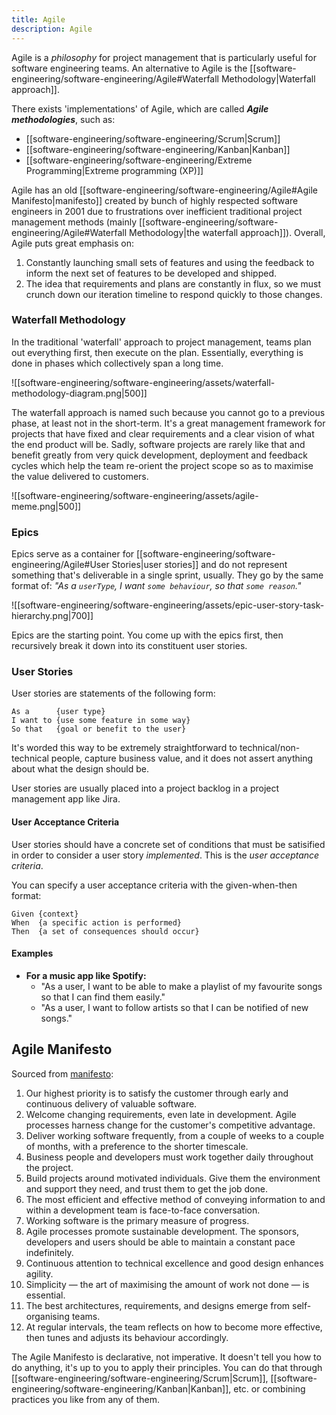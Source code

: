 ```yaml
---
title: Agile
description: Agile
---
```


Agile is a *philosophy* for project management that is particularly useful for software engineering teams. An alternative to Agile is the [[software-engineering/software-engineering/Agile#Waterfall Methodology|Waterfall approach]].

There exists 'implementations' of Agile, which are called ***Agile methodologies***, such as:
- [[software-engineering/software-engineering/Scrum|Scrum]]
- [[software-engineering/software-engineering/Kanban|Kanban]]
- [[software-engineering/software-engineering/Extreme Programming|Extreme programming (XP)]]

Agile has an old [[software-engineering/software-engineering/Agile#Agile Manifesto|manifesto]] created by bunch of highly respected software engineers in 2001 due to frustrations over inefficient traditional project management methods (mainly [[software-engineering/software-engineering/Agile#Waterfall Methodology|the waterfall approach]]). Overall, Agile puts great emphasis on:
1. Constantly launching small sets of features and using the feedback to inform the next set of features to be developed and shipped.
2. The idea that requirements and plans are constantly in flux, so we must crunch down our iteration timeline to respond quickly to those changes.

### Waterfall Methodology
In the traditional 'waterfall' approach to project management, teams plan out everything first, then execute on the plan. Essentially, everything is done in phases which collectively span a long time.

![[software-engineering/software-engineering/assets/waterfall-methodology-diagram.png|500]]

The waterfall approach is named such because you cannot go to a previous phase, at least not in the short-term. It's a great management framework for projects that have fixed and clear requirements and a clear vision of what the end product will be. Sadly, software projects are rarely like that and benefit greatly from very quick development, deployment and feedback cycles which help the team re-orient the project scope so as to maximise the value delivered to customers.





![[software-engineering/software-engineering/assets/agile-meme.png|500]]


### Epics
Epics serve as a container for [[software-engineering/software-engineering/Agile#User Stories|user stories]] and do not represent something that's deliverable in a single sprint, usually. They go by the same format of: *"As a `userType`, I want `some behaviour`, so that `some reason`."*

![[software-engineering/software-engineering/assets/epic-user-story-task-hierarchy.png|700]]

Epics are the starting point. You come up with the epics first, then recursively break it down into its constituent user stories.

### User Stories
User stories are statements of the following form:
```
As a      {user type}
I want to {use some feature in some way}
So that   {goal or benefit to the user}
```

It's worded this way to be extremely straightforward to technical/non-technical people, capture business value, and it does not assert anything about what the design should be.

User stories are usually placed into a project backlog in a project management app like Jira.

#### User Acceptance Criteria
User stories should have a concrete set of conditions that must be satisified in order to consider a user story *implemented*. This is the *user acceptance criteria*.

You can specify a user acceptance criteria with the given-when-then format:
```
Given {context}
When  {a specific action is performed}
Then  {a set of consequences should occur}
```

#### Examples

- **For a music app like Spotify:**
	- "As a user, I want to be able to make a playlist of my favourite songs so that I can find them easily."
	- "As a user, I want to follow artists so that I can be notified of new songs."

## Agile Manifesto
Sourced from [manifesto](https://agilemanifesto.org/principles.html):
1. Our highest priority is to satisfy the customer through early and continuous delivery of valuable software.
2. Welcome changing requirements, even late in development. Agile processes harness change for the customer's competitive advantage.
3. Deliver working software frequently, from a couple of weeks to a couple of months, with a preference to the shorter timescale.
4. Business people and developers must work together daily throughout the project.
5. Build projects around motivated individuals. Give them the environment and support they need, and trust them to get the job done.
6. The most efficient and effective method of conveying information to and within a development team is face-to-face conversation.
7. Working software is the primary measure of progress.
8. Agile processes promote sustainable development. The sponsors, developers and users should be able to maintain a constant pace indefinitely.
9. Continuous attention to technical excellence and good design enhances agility.
10. Simplicity — the art of maximising the amount of work not done — is essential.
11. The best architectures, requirements, and designs emerge from self-organising teams.
12. At regular intervals, the team reflects on how to become more effective, then tunes and adjusts its behaviour accordingly.

The Agile Manifesto is declarative, not imperative. It doesn't tell you how to do anything, it's up to you to apply their principles. You can do that through [[software-engineering/software-engineering/Scrum|Scrum]], [[software-engineering/software-engineering/Kanban|Kanban]], etc. or combining practices you like from any of them.
